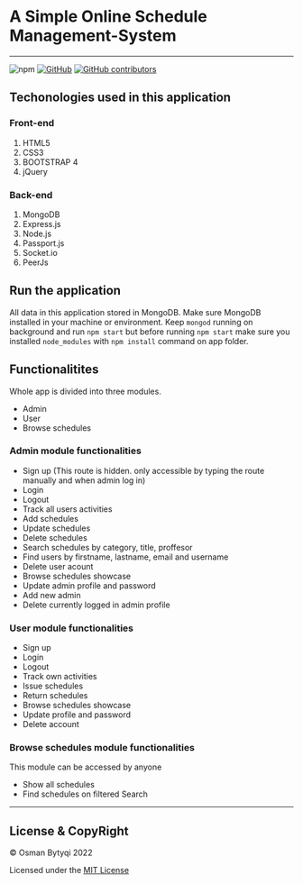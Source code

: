 # A Simple Online Schedule Management-System
---


 ![npm](https://img.shields.io/npm/v/npm?style=for-the-badge)
 [![GitHub](https://img.shields.io/github/license/OsmanBytyqi/SistemiPerMenaxhimineOrareve?color=red&logo=github&style=for-the-badge)](https://github.com/OsmanBytyqi/SistemiPerMenaxhimineOrareve/blob/master/LICENSE)
[![GitHub contributors](https://img.shields.io/github/contributors/OsmanBytyqi/SistemiPerMenaxhimineOrareve?color=blue&style=for-the-badge)](https://github.com/OsmanBytyqi/SistemiPerMenaxhimineOrareve/graphs/contributors)


## Techonologies used in this application

### Front-end

1. HTML5
2. CSS3
3. BOOTSTRAP 4
4. jQuery

### Back-end

1. MongoDB
2. Express.js
3. Node.js
4. Passport.js
5. Socket.io
6. PeerJs

## Run the application
All data in this application stored in MongoDB. Make sure MongoDB installed in
your machine or environment. Keep `mongod` running on background and run
`npm start` but before running `npm start` make sure you installed `node_modules` with `npm install` command on app folder.

## Functionalitites

Whole app is divided into three modules.

* Admin
* User
* Browse schedules

### Admin module functionalities
* Sign up (This route is hidden. only accessible by typing the route manually and when admin log in)
* Login
* Logout
* Track all users activities
* Add schedules
* Update schedules
* Delete schedules
* Search schedules by category, title, proffesor
* Find users by firstname, lastname, email and username
* Delete user acount
* Browse schedules showcase
* Update admin profile and password
* Add new admin
* Delete currently logged in admin profile

### User module functionalities
* Sign up
* Login
* Logout
* Track own activities
* Issue schedules
* Return schedules
* Browse schedules showcase
* Update profile and password
* Delete account

### Browse schedules module functionalities
This module can be accessed by anyone
* Show all schedules
* Find schedules on filtered Search

---
## License & CopyRight

 © Osman Bytyqi 2022

Licensed under the [MIT License](https://github.com/OsmanBytyqi/SistemiPerMenaxhimineOrareve/blob/master/LICENSE)
